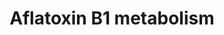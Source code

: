 ---
annotations:
- id: PW:0001366
  parent: classic metabolic pathway
  type: Pathway Ontology
  value: aflatoxin metabolic pathway
authors:
- MaintBot
- Thomas
- Egonw
- Christine Chichester
description: '''''''Aflatoxins'''''' are naturally occurring [[wikipedia:mycotoxin|mycotoxin]]s
  that are produced by many species of ''''[[wikipedia:Aspergillus|Aspergillus]]'''',
  a [[wikipedia:fungus|fungus]], most notably ''''[[wikipedia:Aspergillus flavus|Aspergillus
  flavus]]'''' and ''''[[wikipedia:Aspergillus parasiticus|Aspergillus parasiticus]]''''.
  After entering the body, aflatoxins are metabolized by the liver to a reactive intermediate,
  aflatoxin M<sub>1</sub>, an [[wikipedia:epoxide|epoxide]]. Aflatoxin B1 is considered
  the most toxic and is produced by both Aspergillus flavus and Aspergillus parasiticus.  Source:
  [[wikipedia:Aflatoxin|Wikipedia]]'
last-edited: 2019-08-16
organisms:
- Equus caballus
redirect_from:
- /index.php/Pathway:WP1217
- /instance/WP1217
- /instance/WP1217_rr106096
revision: r106096
schema-jsonld:
- '@context': https://schema.org/
  '@id': https://wikipathways.github.io/pathways/WP1217.html
  '@type': Dataset
  creator:
    '@type': Organization
    name: WikiPathways
  description: '''''''Aflatoxins'''''' are naturally occurring [[wikipedia:mycotoxin|mycotoxin]]s
    that are produced by many species of ''''[[wikipedia:Aspergillus|Aspergillus]]'''',
    a [[wikipedia:fungus|fungus]], most notably ''''[[wikipedia:Aspergillus flavus|Aspergillus
    flavus]]'''' and ''''[[wikipedia:Aspergillus parasiticus|Aspergillus parasiticus]]''''.
    After entering the body, aflatoxins are metabolized by the liver to a reactive
    intermediate, aflatoxin M<sub>1</sub>, an [[wikipedia:epoxide|epoxide]]. Aflatoxin
    B1 is considered the most toxic and is produced by both Aspergillus flavus and
    Aspergillus parasiticus.  Source: [[wikipedia:Aflatoxin|Wikipedia]]'
  keywords:
  - Aflatoxin B1 8,9-dihydrodiol
  - Aflatoxin B1 exo-8,9-epoxide
  - Aflatoxin B1 exo-8,9-epoxide-GSH
  - Aflatoxin M1
  - Aflatoxin Q1
  - XP_001489035.1
  - XP_001489453.1
  - XP_001493936.1
  - XP_001917301.1
  - aflatoxin B1
  license: CC0
  name: Aflatoxin B1 metabolism
seo: CreativeWork
title: Aflatoxin B1 metabolism
wpid: WP1217
---